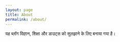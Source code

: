 ```yaml
---
layout: page
title: About
permalink: /about/
---
```


यह ब्लॉग विज्ञान, शिक्षा और डाउट्स को सुलझाने के लिए बनाया गया है।
